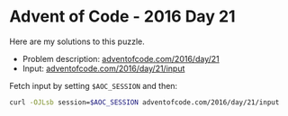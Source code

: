 # Advent of Code - 2016 Day 21
Here are my solutions to this puzzle.

* Problem description: [adventofcode.com/2016/day/21](https://adventofcode.com/2016/day/21)
* Input: [adventofcode.com/2016/day/21/input](https://adventofcode.com/2016/day/21/input)

Fetch input by setting `$AOC_SESSION` and then:
```bash
curl -OJLsb session=$AOC_SESSION adventofcode.com/2016/day/21/input
```
